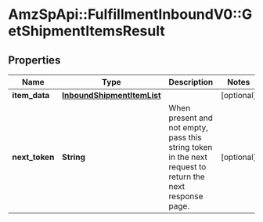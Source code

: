 # AmzSpApi::FulfillmentInboundV0::GetShipmentItemsResult

## Properties
Name | Type | Description | Notes
------------ | ------------- | ------------- | -------------
**item_data** | [**InboundShipmentItemList**](InboundShipmentItemList.md) |  | [optional] 
**next_token** | **String** | When present and not empty, pass this string token in the next request to return the next response page. | [optional] 

